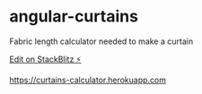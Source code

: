 # angular-curtains

Fabric length calculator needed to make a curtain

[Edit on StackBlitz ⚡️](https://stackblitz.com/edit/angular-curtains)

https://curtains-calculator.herokuapp.com
